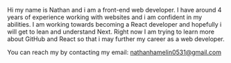 Hi my name is Nathan and i am a front-end web developer. I have around 4 years of experience working with websites and i am confident in my abilities.
I am working towards becoming a React developer and hopefully i will get to lean and understand Next.
Right now I am trying to learn more about GitHub and React so that i may further my career as a web developer.

You can reach my by contacting my email: nathanhamelin0531@gmail.com

<!---
nhamelin0531/nhamelin0531 is a ✨ special ✨ repository because its `README.md` (this file) appears on your GitHub profile.
You can click the Preview link to take a look at your changes.
--->
